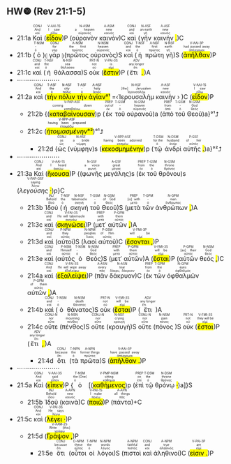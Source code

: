 ## HW❿ (Rev 21:1-5)


- 21:1a <RUBY><ruby><ruby>Καὶ<rt>καί</rt></ruby><rt>And</rt></ruby><rt>CONJ</rt></RUBY> (<RUBY><ruby><ruby><mark class='verb'>εἶδον</mark><rt>εἴδω</rt></ruby><rt>I saw</rt></ruby><rt>V-AAI-1S</rt></RUBY>)P (<RUBY><ruby><ruby>οὐρανὸν<rt>οὐρανός</rt></ruby><rt>a heaven</rt></ruby><rt>N-ASM</rt></RUBY> <RUBY><ruby><ruby>καινὸν<rt>καινός</rt></ruby><rt>new</rt></ruby><rt>A-ASM</rt></RUBY>)C <RUBY><ruby><ruby>καὶ<rt>καί</rt></ruby><rt>and</rt></ruby><rt>CONJ</rt></RUBY> (<RUBY><ruby><ruby>γῆν<rt>γῆ</rt></ruby><rt>an earth</rt></ruby><rt>N-ASF</rt></RUBY> <RUBY><ruby><ruby>καινήν <mark class='punctuation'>.</mark><rt>καινός</rt></ruby><rt>new</rt></ruby><rt>A-ASF</rt></RUBY>)C 
- 21:1b (<RUBY><ruby><ruby>ὁ<rt>ὁ</rt></ruby><rt>-</rt></ruby><rt>T-NSM</rt></RUBY>)⦇ <RUBY><ruby><ruby>γὰρ<rt>γάρ</rt></ruby><rt>for</rt></ruby><rt>CONJ</rt></RUBY> ⦈(<RUBY><ruby><ruby>πρῶτος<rt>πρῶτος</rt></ruby><rt>the first</rt></ruby><rt>A-NSM</rt></RUBY> <RUBY><ruby><ruby>οὐρανὸς<rt>οὐρανός</rt></ruby><rt>heaven</rt></ruby><rt>N-NSM</rt></RUBY>)S <RUBY><ruby><ruby>καὶ<rt>καί</rt></ruby><rt>and</rt></ruby><rt>CONJ</rt></RUBY> (<RUBY><ruby><ruby>ἡ<rt>ὁ</rt></ruby><rt>the</rt></ruby><rt>T-NSF</rt></RUBY> <RUBY><ruby><ruby>πρώτη<rt>πρῶτος</rt></ruby><rt>first</rt></ruby><rt>A-NSF</rt></RUBY> <RUBY><ruby><ruby>γῆ<rt>γῆ</rt></ruby><rt>earth</rt></ruby><rt>N-NSF</rt></RUBY>)S (<RUBY><ruby><ruby><mark class='verb'>ἀπῆλθαν</mark><rt>ἀπέρχομαι</rt></ruby><rt>had passed away</rt></ruby><rt>V-AAI-3P</rt></RUBY>)P
- 21:1c <RUBY><ruby><ruby>καὶ<rt>καί</rt></ruby><rt>and</rt></ruby><rt>CONJ</rt></RUBY> (<RUBY><ruby><ruby>ἡ<rt>ὁ</rt></ruby><rt>the</rt></ruby><rt>T-NSF</rt></RUBY> <RUBY><ruby><ruby>θάλασσα<rt>θάλασσα</rt></ruby><rt>sea</rt></ruby><rt>N-NSF</rt></RUBY>)S <RUBY><ruby><ruby>οὐκ<rt>οὐ</rt></ruby><rt>not</rt></ruby><rt>PRT-N</rt></RUBY> (<RUBY><ruby><ruby><mark class='verb'>ἔστιν</mark><rt>εἰμί</rt></ruby><rt>is</rt></ruby><rt>V-PAI-3S</rt></RUBY>)P (<RUBY><ruby><ruby>ἔτι <mark class='punctuation'>.</mark><rt>ἔτι</rt></ruby><rt>any longer</rt></ruby><rt>ADV</rt></RUBY>)A
- ⋯⋯⋯⋯⋯⋯⋯
- 21:2a <RUBY><ruby><ruby>καὶ<rt>καί</rt></ruby><rt>And</rt></ruby><rt>CONJ</rt></RUBY> (<mark><RUBY><ruby><ruby>τὴν<rt>ὁ</rt></ruby><rt>the</rt></ruby><rt>T-ASF</rt></RUBY> <RUBY><ruby><ruby>πόλιν<rt>πόλις</rt></ruby><rt>city</rt></ruby><rt>N-ASF</rt></RUBY> <RUBY><ruby><ruby>τὴν<rt>ὁ</rt></ruby><rt>-</rt></ruby><rt>T-ASF</rt></RUBY> <RUBY><ruby><ruby>ἁγίαν<rt>ἅγιος</rt></ruby><rt>holy</rt></ruby><rt>A-ASF</rt></RUBY>°¹</mark> =‹<RUBY><ruby><ruby>Ἰερουσαλὴμ<rt>Ἱερουσαλήμ</rt></ruby><rt>[the] Jerusalem</rt></ruby><rt>N-ASF</rt></RUBY> <RUBY><ruby><ruby>καινὴν<rt>καινός</rt></ruby><rt>new</rt></ruby><rt>A-ASF</rt></RUBY> › )C (<RUBY><ruby><ruby><mark class='verb'>εἶδον</mark><rt>εἴδω</rt></ruby><rt>I saw</rt></ruby><rt>V-AAI-1S</rt></RUBY>)P 
	- 21:2b {(<RUBY><ruby><ruby><mark class='ptc'>καταβαίνουσαν</mark><rt>καταβαίνω</rt></ruby><rt>coming down</rt></ruby><rt>V-PAP-ASF</rt></RUBY>)p (<RUBY><ruby><ruby>ἐκ<rt>ἐκ</rt></ruby><rt>out of</rt></ruby><rt>PREP</rt></RUBY> <RUBY><ruby><ruby>τοῦ<rt>ὁ</rt></ruby><rt>-</rt></ruby><rt>T-GSM</rt></RUBY> <RUBY><ruby><ruby>οὐρανοῦ<rt>οὐρανός</rt></ruby><rt>heaven</rt></ruby><rt>N-GSM</rt></RUBY>)a (<RUBY><ruby><ruby>ἀπὸ<rt>ἀπό</rt></ruby><rt>from</rt></ruby><rt>PREP</rt></RUBY> <RUBY><ruby><ruby>τοῦ<rt>ὁ</rt></ruby><rt>-</rt></ruby><rt>T-GSM</rt></RUBY> <RUBY><ruby><ruby>Θεοῦ<rt>θεός</rt></ruby><rt>God</rt></ruby><rt>N-GSM</rt></RUBY>)a}°¹⮥
	- 21:2c (<mark><RUBY><ruby><ruby><em>ἡτοιμασμένην</em><rt>ἑτοιμάζω</rt></ruby><rt>having been prepared</rt></ruby><rt>V-RPP-ASF</rt></RUBY>°²</mark>)°¹⮥
		- 21:2d {<RUBY><ruby><ruby>ὡς<rt>ὡς</rt></ruby><rt>as</rt></ruby><rt>CONJ</rt></RUBY> (<RUBY><ruby><ruby>νύμφην<rt>νύμφη</rt></ruby><rt>a bride</rt></ruby><rt>N-ASF</rt></RUBY>)s (<RUBY><ruby><ruby><mark class='ptc'>κεκοσμημένην</mark><rt>κοσμέω</rt></ruby><rt>having been adorned</rt></ruby><rt>V-RPP-ASF</rt></RUBY>)p (<RUBY><ruby><ruby>τῷ<rt>ὁ</rt></ruby><rt>for the</rt></ruby><rt>T-DSM</rt></RUBY> <RUBY><ruby><ruby>ἀνδρὶ<rt>ἀνήρ</rt></ruby><rt>husband</rt></ruby><rt>N-DSM</rt></RUBY> <RUBY><ruby><ruby>αὐτῆς <mark class='punctuation'>.</mark><rt>αὐτός</rt></ruby><rt>of her</rt></ruby><rt>P-GSF</rt></RUBY>)a}°²⮥
- ⋯⋯⋯⋯⋯⋯⋯
- 21:3a <RUBY><ruby><ruby>Καὶ<rt>καί</rt></ruby><rt>And</rt></ruby><rt>CONJ</rt></RUBY> (<RUBY><ruby><ruby><mark class='verb'>ἤκουσα</mark><rt>ἀκούω</rt></ruby><rt>I heard</rt></ruby><rt>V-AAI-1S</rt></RUBY>)P {(<RUBY><ruby><ruby>φωνῆς<rt>φωνή</rt></ruby><rt>a voice</rt></ruby><rt>N-GSF</rt></RUBY> <RUBY><ruby><ruby>μεγάλης<rt>μέγας</rt></ruby><rt>great</rt></ruby><rt>A-GSF</rt></RUBY>)s (<RUBY><ruby><ruby>ἐκ<rt>ἐκ</rt></ruby><rt>from</rt></ruby><rt>PREP</rt></RUBY> <RUBY><ruby><ruby>τοῦ<rt>ὁ</rt></ruby><rt>the</rt></ruby><rt>T-GSM</rt></RUBY> <RUBY><ruby><ruby>θρόνου<rt>θρόνος</rt></ruby><rt>throne</rt></ruby><rt>N-GSM</rt></RUBY>)s (<RUBY><ruby><ruby><em>λεγούσης <mark class='punctuation'>·</mark></em><rt>λέγω</rt></ruby><rt>saying</rt></ruby><rt>V-PAP-GSF</rt></RUBY>)p}C
	- 21:3b <RUBY><ruby><ruby>Ἰδοὺ<rt>ἰδού</rt></ruby><rt>Behold</rt></ruby><rt>INJ</rt></RUBY> (<RUBY><ruby><ruby>ἡ<rt>ὁ</rt></ruby><rt>the</rt></ruby><rt>T-NSF</rt></RUBY> <RUBY><ruby><ruby>σκηνὴ<rt>σκηνή</rt></ruby><rt>tabernacle</rt></ruby><rt>N-NSF</rt></RUBY> <RUBY><ruby><ruby>τοῦ<rt>ὁ</rt></ruby><rt>-</rt></ruby><rt>T-GSM</rt></RUBY> <RUBY><ruby><ruby>Θεοῦ<rt>θεός</rt></ruby><rt>of God</rt></ruby><rt>N-GSM</rt></RUBY>)S (<RUBY><ruby><ruby>μετὰ<rt>μετά</rt></ruby><rt>[is] with</rt></ruby><rt>PREP</rt></RUBY> <RUBY><ruby><ruby>τῶν<rt>ὁ</rt></ruby><rt>-</rt></ruby><rt>T-GPM</rt></RUBY> <RUBY><ruby><ruby>ἀνθρώπων <mark class='punctuation'>,</mark><rt>ἄνθρωπος</rt></ruby><rt>men</rt></ruby><rt>N-GPM</rt></RUBY>)A
	- 21:3c <RUBY><ruby><ruby>καὶ<rt>καί</rt></ruby><rt>and</rt></ruby><rt>CONJ</rt></RUBY> (<RUBY><ruby><ruby><mark class='verb'>σκηνώσει</mark><rt>σκηνόω</rt></ruby><rt>He will tabernacle</rt></ruby><rt>V-FAI-3S</rt></RUBY>)P (<RUBY><ruby><ruby>μετ᾽<rt>μετά</rt></ruby><rt>with</rt></ruby><rt>PREP</rt></RUBY> <RUBY><ruby><ruby>αὐτῶν <mark class='punctuation'>,</mark><rt>αὐτός</rt></ruby><rt>them</rt></ruby><rt>P-GPM</rt></RUBY>)A
	- 21:3d <RUBY><ruby><ruby>καὶ<rt>καί</rt></ruby><rt>and</rt></ruby><rt>CONJ</rt></RUBY> (<RUBY><ruby><ruby>αὐτοὶ<rt>αὐτός</rt></ruby><rt>they</rt></ruby><rt>P-NPM</rt></RUBY>)S (<RUBY><ruby><ruby>λαοὶ<rt>λαός</rt></ruby><rt>peoples</rt></ruby><rt>N-NPM</rt></RUBY> <RUBY><ruby><ruby>αὐτοῦ<rt>αὐτός</rt></ruby><rt>of Him</rt></ruby><rt>P-GSM</rt></RUBY>)C (<RUBY><ruby><ruby><mark class='verb'>ἔσονται <mark class='punctuation'>,</mark></mark><rt>εἰμί</rt></ruby><rt>will be</rt></ruby><rt>V-FMI-3P</rt></RUBY>)P
	- 21:3e <RUBY><ruby><ruby>καὶ<rt>καί</rt></ruby><rt>and</rt></ruby><rt>CONJ</rt></RUBY> (<RUBY><ruby><ruby>αὐτὸς<rt>αὐτός</rt></ruby><rt>Himself</rt></ruby><rt>P-NSM</rt></RUBY> <RUBY><ruby><ruby>ὁ<rt>ὁ</rt></ruby><rt>-</rt></ruby><rt>T-NSM</rt></RUBY> <RUBY><ruby><ruby>Θεὸς<rt>θεός</rt></ruby><rt>God</rt></ruby><rt>N-NSM</rt></RUBY>)S (<RUBY><ruby><ruby>μετ᾽<rt>μετά</rt></ruby><rt>with</rt></ruby><rt>PREP</rt></RUBY> <RUBY><ruby><ruby>αὐτῶν<rt>αὐτός</rt></ruby><rt>them</rt></ruby><rt>P-GPM</rt></RUBY>)A (<RUBY><ruby><ruby><mark class='verb'>ἔσται</mark><rt>εἰμί</rt></ruby><rt>will be</rt></ruby><rt>V-FMI-3S</rt></RUBY>)P (<RUBY><ruby><ruby>αὐτῶν<rt>αὐτός</rt></ruby><rt>[as] their</rt></ruby><rt>P-GPM</rt></RUBY> <RUBY><ruby><ruby>θεός <mark class='punctuation'>,</mark><rt>θεός</rt></ruby><rt>God</rt></ruby><rt>N-NSM</rt></RUBY>)C
	- 21:4a <RUBY><ruby><ruby>καὶ<rt>καί</rt></ruby><rt>And</rt></ruby><rt>CONJ</rt></RUBY> (<RUBY><ruby><ruby><mark class='verb'>ἐξαλείψει</mark><rt>ἐξαλείφω</rt></ruby><rt>He will wipe away</rt></ruby><rt>V-FAI-3S</rt></RUBY>)P (<RUBY><ruby><ruby>πᾶν<rt>πᾶς</rt></ruby><rt>every</rt></ruby><rt>A-ASN</rt></RUBY> <RUBY><ruby><ruby>δάκρυον<rt>δάκρυ, δάκρυον</rt></ruby><rt>tear</rt></ruby><rt>N-ASN</rt></RUBY>)C (<RUBY><ruby><ruby>ἐκ<rt>ἐκ</rt></ruby><rt>from</rt></ruby><rt>PREP</rt></RUBY> <RUBY><ruby><ruby>τῶν<rt>ὁ</rt></ruby><rt>the</rt></ruby><rt>T-GPM</rt></RUBY> <RUBY><ruby><ruby>ὀφθαλμῶν<rt>ὀφθαλμός</rt></ruby><rt>eyes</rt></ruby><rt>N-GPM</rt></RUBY> <RUBY><ruby><ruby>αὐτῶν <mark class='punctuation'>,</mark><rt>αὐτός</rt></ruby><rt>of them</rt></ruby><rt>P-GPM</rt></RUBY>)A
	- 21:4b <RUBY><ruby><ruby>καὶ<rt>καί</rt></ruby><rt>and</rt></ruby><rt>CONJ</rt></RUBY> (<RUBY><ruby><ruby>ὁ<rt>ὁ</rt></ruby><rt>-</rt></ruby><rt>T-NSM</rt></RUBY> <RUBY><ruby><ruby>θάνατος<rt>θάνατος</rt></ruby><rt>death</rt></ruby><rt>N-NSM</rt></RUBY>)S <RUBY><ruby><ruby>οὐκ<rt>οὐ</rt></ruby><rt>not</rt></ruby><rt>PRT-N</rt></RUBY> (<RUBY><ruby><ruby><mark class='verb'>ἔσται</mark><rt>εἰμί</rt></ruby><rt>will be</rt></ruby><rt>V-FMI-3S</rt></RUBY>)P (<RUBY><ruby><ruby>ἔτι<rt>ἔτι</rt></ruby><rt>any longer</rt></ruby><rt>ADV</rt></RUBY>)A 
	- 21:4c <RUBY><ruby><ruby>οὔτε<rt>οὔτε</rt></ruby><rt>nor</rt></ruby><rt>CONJ-N</rt></RUBY> (<RUBY><ruby><ruby>πένθος<rt>πένθος</rt></ruby><rt>mourning</rt></ruby><rt>N-NSN</rt></RUBY>)S <RUBY><ruby><ruby>οὔτε<rt>οὔτε</rt></ruby><rt>nor</rt></ruby><rt>CONJ-N</rt></RUBY> (<RUBY><ruby><ruby>κραυγὴ<rt>κραυγή</rt></ruby><rt>crying</rt></ruby><rt>N-NSF</rt></RUBY>)S <RUBY><ruby><ruby>οὔτε<rt>οὔτε</rt></ruby><rt>nor</rt></ruby><rt>CONJ-N</rt></RUBY> (<RUBY><ruby><ruby>πόνος<rt>πόνος</rt></ruby><rt>pain</rt></ruby><rt>N-NSM</rt></RUBY> )S <RUBY><ruby><ruby>οὐκ<rt>οὐ</rt></ruby><rt>not</rt></ruby><rt>PRT-N</rt></RUBY> (<RUBY><ruby><ruby><mark class='verb'>ἔσται</mark><rt>εἰμί</rt></ruby><rt>they will be</rt></ruby><rt>V-FMI-3S</rt></RUBY>)P (<RUBY><ruby><ruby>ἔτι <mark class='punctuation'>,</mark><rt>ἔτι</rt></ruby><rt>any longer</rt></ruby><rt>ADV</rt></RUBY>)A
		- 21:4d <RUBY><ruby><ruby>ὅτι<rt>ὅτι</rt></ruby><rt>because</rt></ruby><rt>CONJ</rt></RUBY> (<RUBY><ruby><ruby>τὰ<rt>ὁ</rt></ruby><rt>the</rt></ruby><rt>T-NPN</rt></RUBY> <RUBY><ruby><ruby>πρῶτα<rt>πρῶτος</rt></ruby><rt>former things</rt></ruby><rt>A-NPN</rt></RUBY>)S (<RUBY><ruby><ruby><mark class='verb'>ἀπῆλθαν <mark class='punctuation'>.</mark></mark><rt>ἀπέρχομαι</rt></ruby><rt>have passed away</rt></ruby><rt>V-AAI-3P</rt></RUBY>)P
- ⋯⋯⋯⋯⋯⋯⋯
- 21:5a <RUBY><ruby><ruby>Καὶ<rt>καί</rt></ruby><rt>And</rt></ruby><rt>CONJ</rt></RUBY> (<RUBY><ruby><ruby><mark class='verb'>εἶπεν</mark><rt>εἶπον</rt></ruby><rt>said</rt></ruby><rt>V-AAI-3S</rt></RUBY>)P {<RUBY><ruby><ruby>ὁ<rt>ὁ</rt></ruby><rt>the [One]</rt></ruby><rt>T-NSM</rt></RUBY> [(<RUBY><ruby><ruby><mark class='ptc'>καθήμενος</mark><rt>κάθημαι</rt></ruby><rt>sitting</rt></ruby><rt>V-PMP-NSM</rt></RUBY>)p (<RUBY><ruby><ruby>ἐπὶ<rt>ἐπί</rt></ruby><rt>on</rt></ruby><rt>PREP</rt></RUBY> <RUBY><ruby><ruby>τῷ<rt>ὁ</rt></ruby><rt>the</rt></ruby><rt>T-DSM</rt></RUBY> <RUBY><ruby><ruby>θρόνῳ <mark class='punctuation'>·</mark><rt>θρόνος</rt></ruby><rt>throne</rt></ruby><rt>N-DSM</rt></RUBY>)a]}S
	- 21:5b <RUBY><ruby><ruby>Ἰδοὺ<rt>ἰδού</rt></ruby><rt>Behold</rt></ruby><rt>INJ</rt></RUBY> (<RUBY><ruby><ruby>καινὰ<rt>καινός</rt></ruby><rt>new</rt></ruby><rt>A-APN</rt></RUBY>)C (<RUBY><ruby><ruby><mark class='verb'>ποιῶ</mark><rt>ποιέω</rt></ruby><rt>I make</rt></ruby><rt>V-PAI-1S</rt></RUBY>)P (<RUBY><ruby><ruby>πάντα<rt>πᾶς</rt></ruby><rt>all things</rt></ruby><rt>A-APN</rt></RUBY>)+C
- 21:5c <RUBY><ruby><ruby>καὶ<rt>καί</rt></ruby><rt>And</rt></ruby><rt>CONJ</rt></RUBY> (<RUBY><ruby><ruby><mark class='verb'>λέγει <mark class='punctuation'>·</mark></mark><rt>λέγω</rt></ruby><rt>He says</rt></ruby><rt>V-PAI-3S</rt></RUBY>)P 
	- 21:5d (<RUBY><ruby><ruby><mark class='verb'>Γράψον <mark class='punctuation'>,</mark></mark><rt>γράφω</rt></ruby><rt>Write [this]</rt></ruby><rt>V-AAM-2S</rt></RUBY>)P
		- 21:5e <RUBY><ruby><ruby>ὅτι<rt>ὅτι</rt></ruby><rt>because</rt></ruby><rt>CONJ</rt></RUBY> (<RUBY><ruby><ruby>οὗτοι<rt>οὗτος</rt></ruby><rt>these</rt></ruby><rt>D-NPM</rt></RUBY> <RUBY><ruby><ruby>οἱ<rt>ὁ</rt></ruby><rt>the</rt></ruby><rt>T-NPM</rt></RUBY> <RUBY><ruby><ruby>λόγοι<rt>λόγος</rt></ruby><rt>words</rt></ruby><rt>N-NPM</rt></RUBY>)S (<RUBY><ruby><ruby>πιστοὶ<rt>πιστός</rt></ruby><rt>faithful</rt></ruby><rt>A-NPM</rt></RUBY> <RUBY><ruby><ruby>καὶ<rt>καί</rt></ruby><rt>and</rt></ruby><rt>CONJ</rt></RUBY> <RUBY><ruby><ruby>ἀληθινοί<rt>ἀληθινός</rt></ruby><rt>true</rt></ruby><rt>A-NPM</rt></RUBY>)C (<RUBY><ruby><ruby><mark class='verb'>εἰσιν <mark class='punctuation'>.</mark></mark><rt>εἰμί</rt></ruby><rt>are</rt></ruby><rt>V-PAI-3P</rt></RUBY>)P